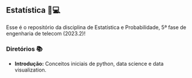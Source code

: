 ## Estatística 📌💻
Esse é o repositório da disciplina de Estatística e Probabilidade, 5ª fase de engenharia de telecom (2023.2)!
### Diretórios 📚
- **Introdução:** Conceitos iniciais de python, data science e data visualization.
